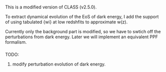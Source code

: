 ####
This is a modified version of CLASS (v2.5.0).

To extract dynamical evolution of the EoS of dark energy, I add the support
of using tabulated {wi} at low redshfits to approximate w(z).

Currently only the background part is modified, so we have to swtich off the
perturbations from dark energy.  Later we will implement an equivalent PPF
formalism.

###
TODO:

1) modify perturbation evolution of dark energy.
